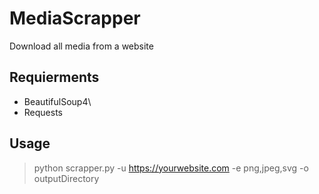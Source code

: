 # MediaScrapper
Download all media from a website

## Requierments
* BeautifulSoup4\
* Requests

## Usage
> python scrapper.py -u https://yourwebsite.com -e png,jpeg,svg -o outputDirectory
